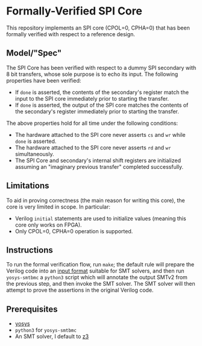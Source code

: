 # Formally-Verified SPI Core

This repository implements an SPI core (CPOL=0, CPHA=0) that has been formally verified with respect to a reference design.

## Model/"Spec"
The SPI Core has been verified with respect to a dummy SPI secondary with 8 bit transfers, whose sole purpose is to echo its input.
The following properties have been verified:
* If `done` is asserted, the contents of the secondary's register match the input to the SPI core immediately prior to starting the transfer.
* If `done` is asserted, the output of the SPI core matches the contents of the secondary's register immediately prior to starting the transfer.

The above properties hold for all time under the following conditions:
* The hardware attached to the SPI core never asserts `cs` and `wr` while `done` is asserted.
* The hardware attached to the SPI core never asserts `rd` and `wr` simultaneously.
* The SPI Core and secondary's internal shift registers are initialized assuming an "imaginary previous transfer" completed successfully.

## Limitations
To aid in proving correctness (the main reason for writing this core), the core is very limited in scope. In particular:
* Verilog `initial` statements are used to initialize values (meaning this core only works on FPGA).
* Only CPOL=0, CPHA=0 operation is supported.

## Instructions
To run the formal verification flow, run `make`; the default rule will prepare the Verilog code into an [input format](http://smtlib.cs.uiowa.edu/language.shtml) suitable for SMT solvers, and then run `yosys-smtbmc` a `python3` script which 
will annotate the output SMTv2 from the previous step, and then invoke the SMT solver. The SMT solver will then
attempt to prove the assertions in the original Verilog code.

## Prerequisites
* [yosys](https://github.com/cliffordwolf/yosys)
* `python3` for `yosys-smtbmc`
* An SMT solver, I default to [z3](https://github.com/Z3Prover/z3)
